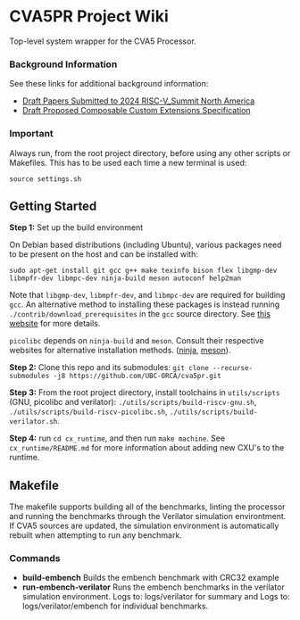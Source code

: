 # CVA5PR Project Wiki

Top-level system wrapper for the CVA5 Processor.


### Background Information

See these links for additional background information:
* [Draft Papers Submitted to 2024 RISC-V_Summit North America](https://github.com/UBC-ORCA/RISC-V_Summit_2024)
* [Draft Proposed Composable Custom Extensions Specification](https://github.com/grayresearch/CX)

### Important

Always run, from the root project directory, before using any other scripts or Makefiles. This has to be used each time a new terminal is used:

```
source settings.sh
```

## Getting Started
**Step 1:** Set up the build environment

On Debian based distributions (including Ubuntu), various packages need to be present on the host and can be installed with:

```
sudo apt-get install git gcc g++ make texinfo bison flex libgmp-dev libmpfr-dev libmpc-dev ninja-build meson autoconf help2man
```

Note that `libgmp-dev`, `libmpfr-dev`, and `libmpc-dev` are required for building `gcc`. An alternative method to installing these packages is instead running
```./contrib/download_prerequisites```
in the `gcc` source directory. See [this website](https://gcc.gnu.org/wiki/InstallingGCC) for more details.

`picolibc` depends on `ninja-build` and `meson`. Consult their respective websites for alternative installation methods. ([ninja](https://github.com/ninja-build/ninja/wiki/Pre-built-Ninja-packages), [meson](https://mesonbuild.com/Quick-guide.html)).

**Step 2:** Clone this repo and its submodules: `git clone --recurse-submodules -j8 https://github.com/UBC-ORCA/cva5pr.git`

**Step 3:** From the root project directory, install toolchains in `utils/scripts` (GNU, picolibc and verilator):
    `./utils/scripts/build-riscv-gnu.sh`, `./utils/scripts/build-riscv-picolibc.sh`, `./utils/scripts/build-verilator.sh`.

**Step 4:** run `cd cx_runtime`, and then run `make machine`. See `cx_runtime/README.md` for more information about adding new CXU's to the runtime.

## Makefile

The makefile supports building all of the benchmarks, linting the processor and running the benchmarks through the Verilator simulation environtment.  If CVA5 sources are updated, the simulation environment is automatically rebuilt when attempting to run any benchmark.

### Commands

- **build-embench** Builds the embench benchmark with CRC32 example
- **run-embench-verilator** Runs the embench benchmarks in the verilator simulation environment. Logs to: logs/verilator for summary and Logs to: logs/verilator/embench for individual benchmarks.

